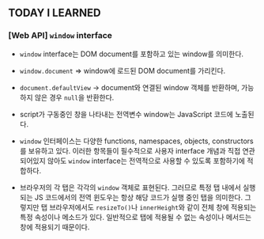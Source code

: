 ## TODAY I LEARNED

### [Web API] `window` interface

- `window` interface는 DOM document를 포함하고 있는 window를 의미한다.

- `window.document` => window에 로드된 DOM document를 가리킨다.

- `document.defaultView` -> document와 연결된 window 객체를 반환하며, 가능하지 않은 경우 `null`을 반환한다.

- script가 구동중인 창을 나타내는 전역변수 window는 JavaScript 코드에 노출된다.

- `window` 인터페이스는 다양한 functions, namespaces, objects, constructors를 보유하고 있다. 이러한 항목들이 필수적으로 사용자 interface 개념과 직접 연관되어있지 않아도 `window` interface는 전역적으로 사용할 수 있도록 포함하기에 적합하다.

- 브라우저의 각 탭은 각각의 `window` 객체로 표현된다. 그러므로 특정 탭 내에서 실행되는 JS 코드에서의 전역 윈도우는 항상 해당 코드가 실행 중인 탭을 의미한다. 그렇지만 탭 브라우저에서도 `resizeTo()`나 `innerHeight`와 같이 전체 창에 적용되는 특정 속성이나 메소드가 있다. 일반적으로 탭에 적용될 수 없는 속성이나 메서드는 창에 적용되기 때문이다.
